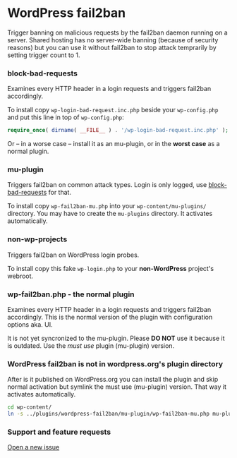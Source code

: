# WordPress fail2ban

Trigger banning on malicious requests by the fail2ban daemon running on a server.
Shared hosting has no server-wide banning (because of security reasons)
but you can use it without fail2ban to stop attack temprarily by setting trigger count to 1.

### block-bad-requests

Examines every HTTP header in a login requests and triggers fail2ban accordingly.

To install copy `wp-login-bad-request.inc.php` beside your `wp-config.php` and put this line in top of `wp-config.php`:

```php
require_once( dirname( __FILE__ ) . '/wp-login-bad-request.inc.php' );
```

Or – in a worse case – install it as an mu-plugin, or in the **worst case** as a normal plugin.

### mu-plugin

Triggers fail2ban on common attack types. Login is only logged, use
[block-bad-requests](https://github.com/szepeviktor/wordpress-plugin-construction/tree/master/wordpress-fail2ban#block-bad-requests) for that.

To install copy `wp-fail2ban-mu.php` into your `wp-content/mu-plugins/` directory.
You may have to create the `mu-plugins` directory. It activates automatically.

### non-wp-projects

Triggers fail2ban on WordPress login probes.

To install copy this fake `wp-login.php` to your **non-WordPress** project's webroot.

### wp-fail2ban.php - the normal plugin

Examines every HTTP header in a login requests and triggers fail2ban accordingly.
This is the normal version of the plugin with configuration options aka. UI.

It is not yet syncronized to the mu-plugin.
Please **DO NOT** use it because it is outdated. Use the *must use* plugin (mu-plugin) version.

### WordPress fail2ban is not in wordpress.org's plugin directory

After is it published on WordPress.org you can install the plugin and skip normal activation
but symlink the must use (mu-plugin) version. That way it activates automatically.

```bash
cd wp-content/
ln -s ../plugins/wordpress-fail2ban/mu-plugin/wp-fail2ban-mu.php mu-plugins/
```

### Support and feature requests

[Open a new issue](https://github.com/szepeviktor/wordpress-plugin-construction/issues/new)
